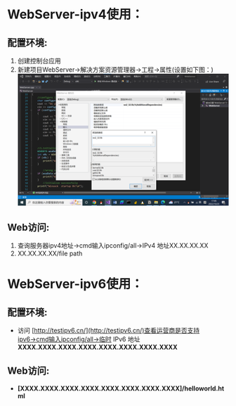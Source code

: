 # WebServer-ipv4使用：

## 配置环境:

1. 创建控制台应用
2. 新建项目WebServer→解决方案资源管理器→工程→属性(设置如下图：)
![](环境配置.png)

## Web访问:

1. 查询服务器ipv4地址→cmd输入ipconfig/all→IPv4 地址XX.XX.XX.XX
2. XX.XX.XX.XX/file path

# WebServer-ipv6使用：

## 配置环境:

- 访问 [http://testipv6.cn/](http://testipv6.cn/)查看运营商是否支持ipv6→cmd输入ipconfig/all→临时 IPv6 地址**************XXXX.XXXX.XXXX.XXXX.XXXX.XXXX.XXXX.XXXX**************

## Web访问:

- **************[XXXX.XXXX.XXXX.XXXX.XXXX.XXXX.XXXX.XXXX]/helloworld.html**************
